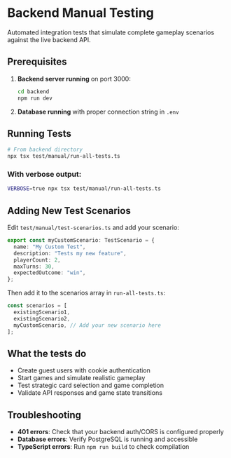 # Backend Manual Testing

Automated integration tests that simulate complete gameplay scenarios against the live backend API.

## Prerequisites

1. **Backend server running** on port 3000:

   ```bash
   cd backend
   npm run dev
   ```

2. **Database running** with proper connection string in `.env`

## Running Tests

```bash
# From backend directory
npx tsx test/manual/run-all-tests.ts
```

### With verbose output:

```bash
VERBOSE=true npx tsx test/manual/run-all-tests.ts
```

## Adding New Test Scenarios

Edit `test/manual/test-scenarios.ts` and add your scenario:

```typescript
export const myCustomScenario: TestScenario = {
  name: "My Custom Test",
  description: "Tests my new feature",
  playerCount: 2,
  maxTurns: 30,
  expectedOutcome: "win",
};
```

Then add it to the scenarios array in `run-all-tests.ts`:

```typescript
const scenarios = [
  existingScenario1,
  existingScenario2,
  myCustomScenario, // Add your new scenario here
];
```

## What the tests do

- Create guest users with cookie authentication
- Start games and simulate realistic gameplay
- Test strategic card selection and game completion
- Validate API responses and game state transitions

## Troubleshooting

- **401 errors**: Check that your backend auth/CORS is configured properly
- **Database errors**: Verify PostgreSQL is running and accessible
- **TypeScript errors**: Run `npm run build` to check compilation
